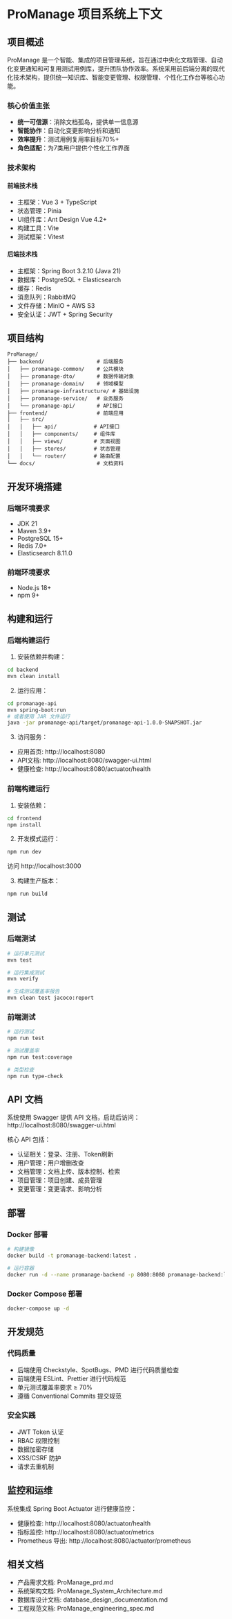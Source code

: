 # ProManage 项目系统上下文

## 项目概述

ProManage 是一个智能、集成的项目管理系统，旨在通过中央化文档管理、自动化变更通知和可复用测试用例库，提升团队协作效率。系统采用前后端分离的现代化技术架构，提供统一知识库、智能变更管理、权限管理、个性化工作台等核心功能。

### 核心价值主张

- **统一可信源**：消除文档孤岛，提供单一信息源
- **智能协作**：自动化变更影响分析和通知
- **效率提升**：测试用例复用率目标70%+
- **角色适配**：为7类用户提供个性化工作界面

### 技术架构

#### 前端技术栈
- 主框架：Vue 3 + TypeScript
- 状态管理：Pinia
- UI组件库：Ant Design Vue 4.2+
- 构建工具：Vite
- 测试框架：Vitest

#### 后端技术栈
- 主框架：Spring Boot 3.2.10 (Java 21)
- 数据库：PostgreSQL + Elasticsearch
- 缓存：Redis
- 消息队列：RabbitMQ
- 文件存储：MinIO + AWS S3
- 安全认证：JWT + Spring Security

## 项目结构

```
ProManage/
├── backend/                 # 后端服务
│   ├── promanage-common/    # 公共模块
│   ├── promanage-dto/       # 数据传输对象
│   ├── promanage-domain/    # 领域模型
│   ├── promanage-infrastructure/ # 基础设施
│   ├── promanage-service/   # 业务服务
│   └── promanage-api/       # API接口
├── frontend/                # 前端应用
│   ├── src/
│   │   ├── api/            # API接口
│   │   ├── components/     # 组件库
│   │   ├── views/          # 页面视图
│   │   ├── stores/         # 状态管理
│   │   └── router/         # 路由配置
└── docs/                    # 文档资料
```

## 开发环境搭建

### 后端环境要求
- JDK 21
- Maven 3.9+
- PostgreSQL 15+
- Redis 7.0+
- Elasticsearch 8.11.0

### 前端环境要求
- Node.js 18+
- npm 9+

## 构建和运行

### 后端构建运行

1. 安装依赖并构建：
```bash
cd backend
mvn clean install
```

2. 运行应用：
```bash
cd promanage-api
mvn spring-boot:run
# 或者使用 JAR 文件运行
java -jar promanage-api/target/promanage-api-1.0.0-SNAPSHOT.jar
```

3. 访问服务：
- 应用首页: http://localhost:8080
- API文档: http://localhost:8080/swagger-ui.html
- 健康检查: http://localhost:8080/actuator/health

### 前端构建运行

1. 安装依赖：
```bash
cd frontend
npm install
```

2. 开发模式运行：
```bash
npm run dev
```
访问 http://localhost:3000

3. 构建生产版本：
```bash
npm run build
```

## 测试

### 后端测试
```bash
# 运行单元测试
mvn test

# 运行集成测试
mvn verify

# 生成测试覆盖率报告
mvn clean test jacoco:report
```

### 前端测试
```bash
# 运行测试
npm run test

# 测试覆盖率
npm run test:coverage

# 类型检查
npm run type-check
```

## API 文档

系统使用 Swagger 提供 API 文档，启动后访问：
http://localhost:8080/swagger-ui.html

核心 API 包括：
- 认证相关：登录、注册、Token刷新
- 用户管理：用户增删改查
- 文档管理：文档上传、版本控制、检索
- 项目管理：项目创建、成员管理
- 变更管理：变更请求、影响分析

## 部署

### Docker 部署
```bash
# 构建镜像
docker build -t promanage-backend:latest .

# 运行容器
docker run -d --name promanage-backend -p 8080:8080 promanage-backend:latest
```

### Docker Compose 部署
```bash
docker-compose up -d
```

## 开发规范

### 代码质量
- 后端使用 Checkstyle、SpotBugs、PMD 进行代码质量检查
- 前端使用 ESLint、Prettier 进行代码规范
- 单元测试覆盖率要求 ≥ 70%
- 遵循 Conventional Commits 提交规范

### 安全实践
- JWT Token 认证
- RBAC 权限控制
- 数据加密存储
- XSS/CSRF 防护
- 请求去重机制

## 监控和运维

系统集成 Spring Boot Actuator 进行健康监控：
- 健康检查: http://localhost:8080/actuator/health
- 指标监控: http://localhost:8080/actuator/metrics
- Prometheus 导出: http://localhost:8080/actuator/prometheus

## 相关文档

- 产品需求文档: ProManage_prd.md
- 系统架构文档: ProManage_System_Architecture.md
- 数据库设计文档: database_design_documentation.md
- 工程规范文档: ProManage_engineering_spec.md